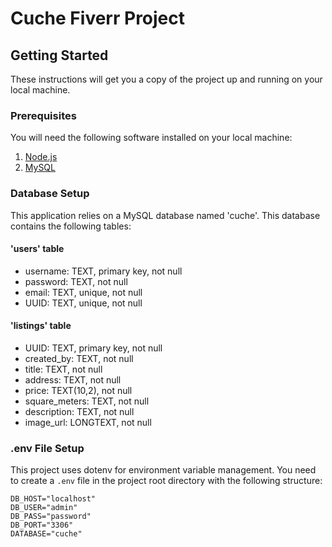 # Cuche Fiverr Project

## Getting Started

These instructions will get you a copy of the project up and running on your local machine.

### Prerequisites

You will need the following software installed on your local machine:

1. [Node.js](https://nodejs.org/)
2. [MySQL](https://www.mysql.com/)

### Database Setup

This application relies on a MySQL database named 'cuche'. This database contains the following tables:

#### 'users' table

- username: TEXT, primary key, not null
- password: TEXT, not null
- email: TEXT, unique, not null
- UUID: TEXT, unique, not null

#### 'listings' table

- UUID: TEXT, primary key, not null
- created_by: TEXT, not null
- title: TEXT, not null
- address: TEXT, not null
- price: TEXT(10,2), not null
- square_meters: TEXT, not null
- description: TEXT, not null
- image_url: LONGTEXT, not null

### .env File Setup

This project uses dotenv for environment variable management. You need to create a `.env` file in the project root directory with the following structure:

```shell
DB_HOST="localhost"
DB_USER="admin"
DB_PASS="password"
DB_PORT="3306"
DATABASE="cuche"
